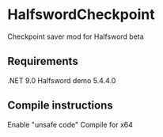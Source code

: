 # HalfswordCheckpoint
Checkpoint saver mod for Halfsword beta

## Requirements
.NET 9.0
Halfsword demo 5.4.4.0

## Compile instructions
Enable "unsafe code"
Compile for x64
